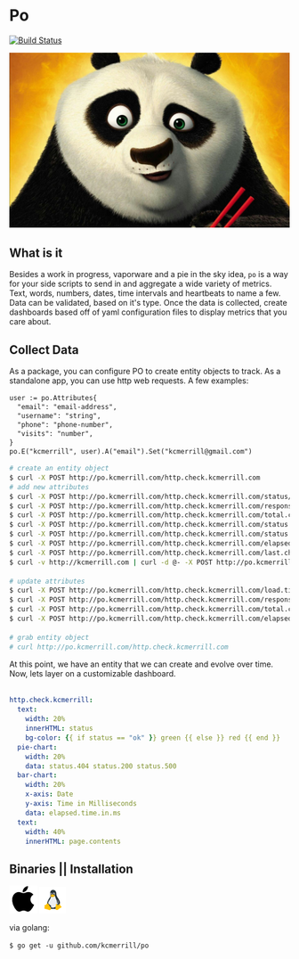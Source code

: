 # Po

[![Build Status](https://travis-ci.org/kcmerrill/po.svg?branch=master)](https://travis-ci.org/kcmerrill/po)

![po](po.jpg)

## What is it

Besides a work in progress, vaporware and a pie in the sky idea, `po` is a way for your side scripts to send in and aggregate a wide variety of metrics. Text, words, numbers, dates, time intervals and heartbeats to name a few. Data can be validated, based on it's type. Once the data is collected, create dashboards based off of yaml configuration files to display metrics that you care about. 

## Collect Data

As a package, you can configure PO to create entity objects to track. As a standalone app, you can use http web requests. A few examples:

```golang
user := po.Attributes{
  "email": "email-address",
  "username": "string",
  "phone": "phone-number",
  "visits": "number",
}
po.E("kcmerrill", user).A("email").Set("kcmerrill@gmail.com")
```

```sh
# create an entity object
$ curl -X POST http://po.kcmerrill.com/http.check.kcmerrill.com
# add new attributes
$ curl -X POST http://po.kcmerrill.com/http.check.kcmerrill.com/status/string/ok
$ curl -X POST http://po.kcmerrill.com/http.check.kcmerrill.com/response.code/number/200
$ curl -X POST http://po.kcmerrill.com/http.check.kcmerrill.com/total.checks/number/0
$ curl -X POST http://po.kcmerrill.com/http.check.kcmerrill.com/status.404/number/0
$ curl -X POST http://po.kcmerrill.com/http.check.kcmerrill.com/status.200/number/0
$ curl -X POST http://po.kcmerrill.com/http.check.kcmerrill.com/elapsed.time.in.ms/list/1
$ curl -X POST http://po.kcmerrill.com/http.check.kcmerrill.com/last.checked/date/now
$ curl -v http://kcmerrill.com | curl -d @- -X POST http://po.kcmerrill.com/http.check.kcmerrill.com/page.contents/text

# update attributes
$ curl -X POST http://po.kcmerrill.com/http.check.kcmerrill.com/load.time/list/1s
$ curl -X POST http://po.kcmerrill.com/http.check.kcmerrill.com/response.code/302
$ curl -X POST http://po.kcmerrill.com/http.check.kcmerrill.com/total.checks/increment
$ curl -X POST http://po.kcmerrill.com/http.check.kcmerrill.com/elapsed.time.in.ms/3

# grab entity object
# curl http://po.kcmerrill.com/http.check.kcmerrill.com
```

At this point, we have an entity that we can create and evolve over time. Now, lets layer on a customizable dashboard. 

```yaml

http.check.kcmerrill:
  text: 
    width: 20%
    innerHTML: status
    bg-color: {{ if status == "ok" }} green {{ else }} red {{ end }}
  pie-chart:
    width: 20%
    data: status.404 status.200 status.500
  bar-chart:
    width: 20%
    x-axis: Date
    y-axis: Time in Milliseconds
    data: elapsed.time.in.ms
  text: 
    width: 40%
    innerHTML: page.contents
```

## Binaries || Installation

[![MacOSX](https://raw.githubusercontent.com/kcmerrill/go-dist/master/assets/apple_logo.png "Mac OSX")](http://go-dist.kcmerrill.com/kcmerrill/po/mac/amd64) [![Linux](https://raw.githubusercontent.com/kcmerrill/go-dist/master/assets/linux_logo.png "Linux")](http://go-dist.kcmerrill.com/kcmerrill/po/linux/amd64)

via golang:

`$ go get -u github.com/kcmerrill/po`
